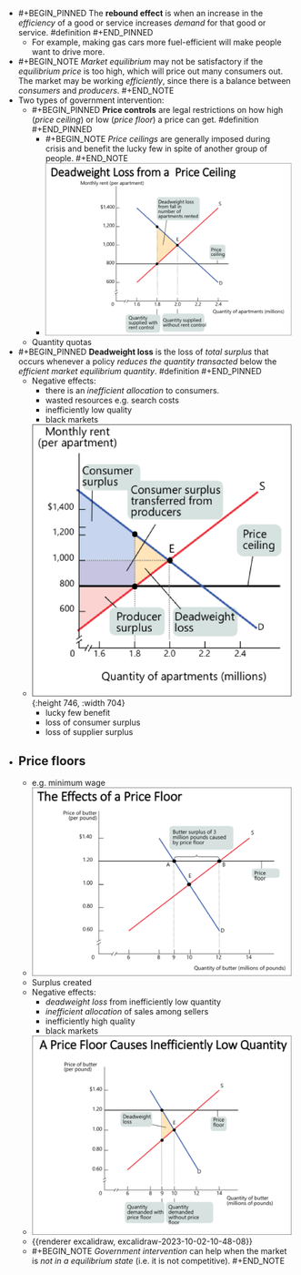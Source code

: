 - #+BEGIN_PINNED
  The **rebound effect** is when an increase in the *efficiency* of a good or service increases *demand* for that good or service. #definition 
  #+END_PINNED
	- For example, making gas cars more fuel-efficient will make people want to drive more.
- #+BEGIN_NOTE
  *Market equilibrium* may not be satisfactory if the *equilibrium price* is too high, which will price out many consumers out. The market may be working *efficiently*, since there is a balance between *consumers* and *producers*.
  #+END_NOTE
- Two types of government intervention:
	- #+BEGIN_PINNED
	  **Price controls** are legal restrictions on how high (*price ceiling*) or low (*price floor*) a price can get. #definition 
	  #+END_PINNED
		- #+BEGIN_NOTE
		  *Price ceilings* are generally imposed during crisis and benefit the lucky few in spite of another group of people.
		  #+END_NOTE
		- ![image.png](../assets/image_1697015266161_0.png)
	- Quantity quotas
- #+BEGIN_PINNED
  **Deadweight loss** is the loss of *total surplus* that occurs whenever a policy *reduces the quantity transacted* below the *efficient market equilibrium quantity*. #definition 
  #+END_PINNED
	- Negative effects:
		- there is an *inefficient allocation* to consumers.
		- wasted resources e.g. search costs
		- inefficiently low quality
		- black markets
	- ![image.png](../assets/image_1697015332985_0.png){:height 746, :width 704}
		- lucky few benefit
		- loss of consumer surplus
		- loss of supplier surplus
- ## Price floors
	- e.g. minimum wage
	- ![image.png](../assets/image_1697015413492_0.png)
	- Surplus created
	- Negative effects:
		- *deadweight loss* from inefficiently low quantity
		- *inefficient allocation* of sales among sellers
		- inefficiently high quality
		- black markets
	- ![image.png](../assets/image_1697015431589_0.png)
	- {{renderer excalidraw, excalidraw-2023-10-02-10-48-08}}
	- #+BEGIN_NOTE
	  *Government intervention* can help when the market is *not in a equilibrium state* (i.e. it is not competitive).
	  #+END_NOTE